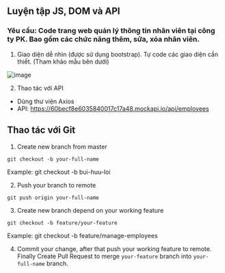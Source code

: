 ## Luyện tập JS, DOM và API

### Yêu cầu: Code trang web quản lý thông tin nhân viên tại công ty PK. Bao gồm các chức năng thêm, sửa, xóa nhân viên.

1. Giao diện dễ nhìn (được sử dụng bootstrap). Tự code các giao diện cần thiết. (Tham khảo mẫu bên dưới)

![image](https://user-images.githubusercontent.com/65204595/128336653-efe7c4c0-ae91-4b05-89e3-d058f900ef7a.png)

2. Thao tác với API
 + Dùng thư viện Axios
 + API: https://60becf8e6035840017c17a48.mockapi.io/api/employees
 
## Thao tác với Git

1. Create new branch from master

```
git checkout -b your-full-name
```
Example: git checkout -b bui-huu-loi

2. Push your branch to remote

```
git push origin your-full-name
```

3. Create new branch depend on your working feature

```
git checkout -b feature/your-feature
```
Example: git checkout -b feature/manage-employees

4. Commit your change, after that push your working feature to remote. Finally Create Pull Request to merge `your-feature` branch into `your-full-name` branch.

